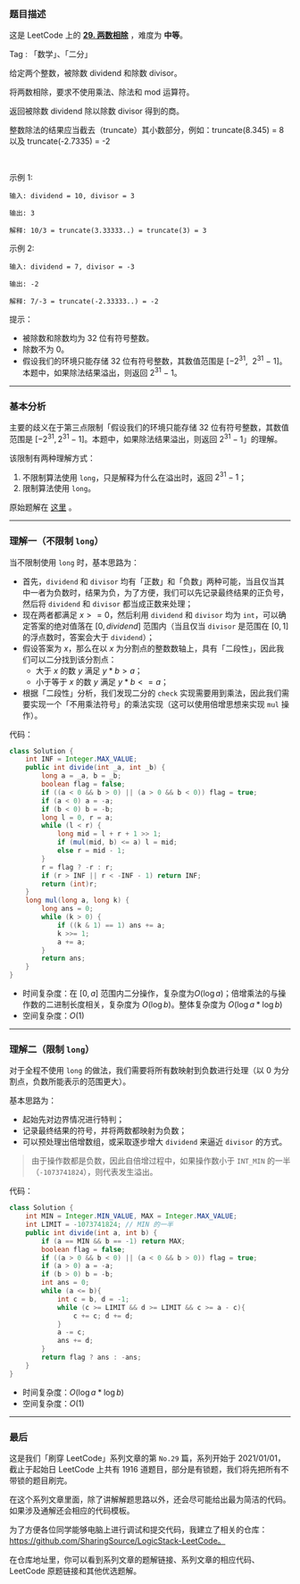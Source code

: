 ### 题目描述

这是 LeetCode 上的 **[29. 两数相除](https://leetcode-cn.com/problems/divide-two-integers/solution/gong-shui-san-xie-dui-xian-zhi-tiao-jian-utb9/)** ，难度为 **中等**。

Tag : 「数学」、「二分」



给定两个整数，被除数 dividend 和除数 divisor。

将两数相除，要求不使用乘法、除法和 mod 运算符。

返回被除数 dividend 除以除数 divisor 得到的商。

整数除法的结果应当截去（truncate）其小数部分，例如：truncate(8.345) = 8 以及 truncate(-2.7335) = -2

 

示例 1:
```
输入: dividend = 10, divisor = 3

输出: 3

解释: 10/3 = truncate(3.33333..) = truncate(3) = 3
```
示例 2:
```
输入: dividend = 7, divisor = -3

输出: -2

解释: 7/-3 = truncate(-2.33333..) = -2
```

提示：
* 被除数和除数均为 32 位有符号整数。
* 除数不为 0。
* 假设我们的环境只能存储 32 位有符号整数，其数值范围是 [−$2^{31}$,  $2^{31}$ − 1]。本题中，如果除法结果溢出，则返回 $2^{31}$ − 1。

---

### 基本分析

主要的歧义在于第三点限制「假设我们的环境只能存储 $32$ 位有符号整数，其数值范围是 $[−2^{31}, 2^{31} − 1]$。本题中，如果除法结果溢出，则返回 $2^{31} − 1$」的理解。

该限制有两种理解方式：

1. 不限制算法使用 `long`，只是解释为什么在溢出时，返回 $2^{31} − 1$；
2. 限制算法使用 `long`。

原始题解在 [这里](https://leetcode-cn.com/problems/divide-two-integers/solution/shua-chuan-lc-er-fen-bei-zeng-cheng-fa-j-m73b/) 。

---

### 理解一（不限制 `long`）

当不限制使用 `long` 时，基本思路为：

* 首先，`dividend` 和 `divisor` 均有「正数」和「负数」两种可能，当且仅当其中一者为负数时，结果为负，为了方便，我们可以先记录最终结果的正负号，然后将 `dividend` 和 `divisor` 都当成正数来处理；
* 现在两者都满足 $x >= 0$，然后利用 `dividend` 和 `divisor` 均为 `int`，可以确定答案的绝对值落在 $[0, dividend]$ 范围内（当且仅当 `divisor` 是范围在 $[0, 1]$ 的浮点数时，答案会大于 `dividend`）；
* 假设答案为 $x$，那么在以 $x$ 为分割点的整数数轴上，具有「二段性」，因此我们可以二分找到该分割点：
    * 大于 $x$ 的数 $y$ 满足 $y * b > a$；
    * 小于等于 $x$ 的数 $y$ 满足 $y * b <= a$；
* 根据「二段性」分析，我们发现二分的 `check` 实现需要用到乘法，因此我们需要实现一个「不用乘法符号」的乘法实现（这可以使用倍增思想来实现 `mul` 操作）。

代码：
```Java
class Solution {
    int INF = Integer.MAX_VALUE;
    public int divide(int _a, int _b) {
        long a = _a, b = _b;
        boolean flag = false;
        if ((a < 0 && b > 0) || (a > 0 && b < 0)) flag = true;
        if (a < 0) a = -a;
        if (b < 0) b = -b;
        long l = 0, r = a;
        while (l < r) {
            long mid = l + r + 1 >> 1;
            if (mul(mid, b) <= a) l = mid;
            else r = mid - 1;
        }
        r = flag ? -r : r;
        if (r > INF || r < -INF - 1) return INF;
        return (int)r;
    }
    long mul(long a, long k) {
        long ans = 0;
        while (k > 0) {
            if ((k & 1) == 1) ans += a;
            k >>= 1;
            a += a;
        }
        return ans;
    }
}
```
* 时间复杂度：在 $[0, a]$ 范围内二分操作，复杂度为$O(\log{a})$；倍增乘法的与操作数的二进制长度相关，复杂度为 $O(\log{b})$。整体复杂度为 $O(\log{a} * \log{b})$
* 空间复杂度：$O(1)$

---

### 理解二（限制 `long`）

对于全程不使用 `long` 的做法，我们需要将所有数映射到负数进行处理（以 $0$ 为分割点，负数所能表示的范围更大）。

基本思路为：

* 起始先对边界情况进行特判；
* 记录最终结果的符号，并将两数都映射为负数；
* 可以预处理出倍增数组，或采取逐步增大 `dividend` 来逼近 `divisor` 的方式。

> 由于操作数都是负数，因此自倍增过程中，如果操作数小于 `INT_MIN` 的一半（`-1073741824`），则代表发生溢出。

代码：
```Java
class Solution {
    int MIN = Integer.MIN_VALUE, MAX = Integer.MAX_VALUE;
    int LIMIT = -1073741824; // MIN 的一半
    public int divide(int a, int b) {
        if (a == MIN && b == -1) return MAX;
        boolean flag = false;
        if ((a > 0 && b < 0) || (a < 0 && b > 0)) flag = true;
        if (a > 0) a = -a;
        if (b > 0) b = -b;
        int ans = 0;
        while (a <= b){
            int c = b, d = -1;
            while (c >= LIMIT && d >= LIMIT && c >= a - c){
                c += c; d += d;
            }
            a -= c;
            ans += d;
        }
        return flag ? ans : -ans;
    }
}
```
* 时间复杂度：$O(\log{a} * \log{b})$
* 空间复杂度：$O(1)$

---

### 最后

这是我们「刷穿 LeetCode」系列文章的第 `No.29` 篇，系列开始于 2021/01/01，截止于起始日 LeetCode 上共有 1916 道题目，部分是有锁题，我们将先把所有不带锁的题目刷完。

在这个系列文章里面，除了讲解解题思路以外，还会尽可能给出最为简洁的代码。如果涉及通解还会相应的代码模板。

为了方便各位同学能够电脑上进行调试和提交代码，我建立了相关的仓库：https://github.com/SharingSource/LogicStack-LeetCode。

在仓库地址里，你可以看到系列文章的题解链接、系列文章的相应代码、LeetCode 原题链接和其他优选题解。

